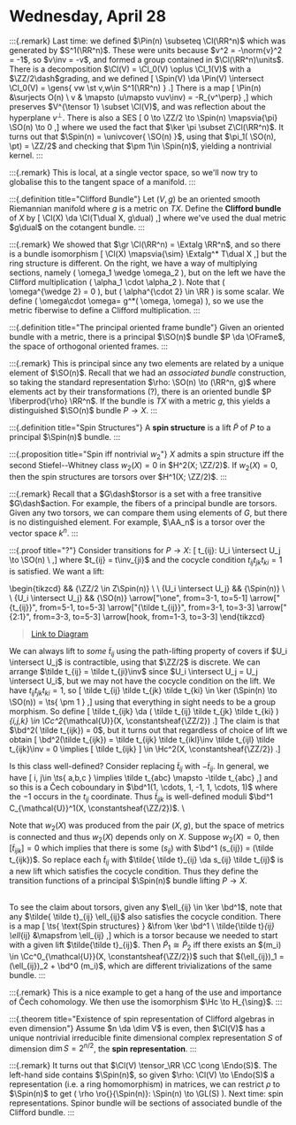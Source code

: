 # Wednesday, April 28

:::{.remark}
Last time: we defined $\Pin(n) \subseteq \Cl(\RR^n)$ which was generated by $S^1(\RR^n)$.
These were units because $v^2 = -\norm{v}^2 = -1$, so $v\inv = -v$, and formed a group contained in $\Cl(\RR^n)\units$.
There is a decomposition $\Cl(V) = \Cl_0(V) \oplus \Cl_1(V)$ with a $\ZZ/2\dash$grading, and we defined 
\[
\Spin(V) \da \Pin(V) \intersect \Cl_0(V) = \gens{ vw \st v,w\in S^1(\RR^n) } 
.\]
There is a map
\[
\Pin(n) &\surjects O(n) \\
v & \mapsto (u\mapsto vuv\inv) = -R_{v^\perp}
,\]
which preserves $V^{\tensor 1} \subset \Cl(V)$, and was reflection about the hyperplane $v^\perp$.
There is also a SES
\[
0 \to \ZZ/2 \to \Spin(n) \mapsvia{\pi}  \SO(n) \to 0
,\]
where we used the fact that $\ker \pi \subset Z\Cl(\RR^n)$.
It turns out that $\Spin(n) = \univcover{ \SO(n) }$, using that $\pi_1( \SO(n), \pt) = \ZZ/2$ and checking that $\pm 1\in \Spin(n)$, yielding a nontrivial kernel.
:::

:::{.remark}
This is local, at a single vector space, so we'll now try to globalise this to the tangent space of a manifold.
:::

:::{.definition title="Clifford Bundle"}
Let $(V, g)$ be an oriented smooth Riemannian manifold where $g$ is a metric on $TX$.
Define the **Clifford bundle** of $X$ by 
\[
\Cl(X) \da \Cl(T\dual X, g\dual)
,\]
where we've used the dual metric $g\dual$ on the cotangent bundle.
:::

:::{.remark}
We showed that $\gr \Cl(\RR^n) = \Extalg \RR^n$, and so there is a bundle isomorphism 
\[
\Cl(X) \mapsvia{\sim} \Extalg^* T\dual X
,\]
but the ring structure is different.
On the right, we have a way of multiplying sections, namely \( \omega_1 \wedge \omega_2 \), but on the left we have the Clifford multiplication \( \alpha_1 \cdot \alpha_2 \).
Note that \( \omega^{\wedge 2} = 0 \), but \( \alpha^{\cdot 2} \in \RR \) is some scalar.
We define \( \omega\cdot \omega= g^*( \omega, \omega) \), so we use the metric fiberwise to define a Clifford multiplication.
:::

:::{.definition title="The principal oriented frame bundle"}
Given an oriented bundle with a metric, there is a principal $\SO(n)$ bundle $P \da \OFrame$, the space of orthogonal oriented frames.
:::

:::{.remark}
This is principal since any two elements are related by a unique element of $\SO(n)$.
Recall that we had an *associated bundle* construction, so taking the standard representation $\rho: \SO(n) \to (\RR^n, g)$ where elements act by their transformations (?), there is an oriented bundle $P \fiberprod{\rho} \RR^n$.
If the bundle is $TX$ with a metric $g$, this yields a distinguished $\SO(n)$ bundle $P\to X$.
:::

:::{.definition title="Spin Structures"}
A **spin structure** is a lift $\tilde P$ of $P$ to a principal $\Spin(n)$ bundle.
:::

:::{.proposition title="Spin iff nontrivial $w_2$"}
$X$ admits a spin structure iff the second Stiefel--Whitney class $w_2(X) = 0$ in $H^2(X; \ZZ/2)$.
If $w_2(X) = 0$, then the spin structures are torsors over $H^1(X; \ZZ/2)$.
:::

:::{.remark}
Recall that a $G\dash$torsor is a set with a free transitive $G\dash$action.
For example, the fibers of a principal bundle are torsors.
Given any two torsors, we can compare them using elements of $G$, but there is no distinguished element.
For example, $\AA_n$ is a torsor over the vector space $k^n$.
:::

:::{.proof title="?"}
Consider transitions for $P\to X$:
\[
t_{ij}: U_i \intersect U_j \to \SO(n) \\
,\]
where $t_{ij} = t\inv_{ji}$ and the cocycle condition $t_{ij} t_{jk} t_{ki} = 1$ is satisfied.
We want a lift:

\begin{tikzcd}
	&& {\ZZ/2 \in Z\Spin(n)} \\
	\\
	{U_i \intersect U_j} && {\Spin(n)} \\
	\\
	{U_i \intersect U_j} && {\SO(n)}
	\arrow["\one", from=3-1, to=5-1]
	\arrow["{t_{ij}}", from=5-1, to=5-3]
	\arrow["{\tilde t_{ij}}", from=3-1, to=3-3]
	\arrow["{2:1}", from=3-3, to=5-3]
	\arrow[hook, from=1-3, to=3-3]
\end{tikzcd}

> [Link to Diagram](https://q.uiver.app/?q=WzAsNSxbMCwyLCJVX2kgXFxpbnRlcnNlY3QgVV9qIl0sWzIsMiwiXFxTcGluKG4pIl0sWzIsNCwiXFxTTyhuKSJdLFsyLDAsIlxcWlovMiBcXGluIFpcXFNwaW4obikiXSxbMCw0LCJVX2kgXFxpbnRlcnNlY3QgVV9qIl0sWzAsNCwiXFxvbmUiXSxbNCwyLCJ0X3tpan0iXSxbMCwxLCJcXHRpbGRlIHRfe2lqfSJdLFsxLDIsIjI6MSJdLFszLDEsIiIsMCx7InN0eWxlIjp7InRhaWwiOnsibmFtZSI6Imhvb2siLCJzaWRlIjoidG9wIn19fV1d)

We can always lift to *some* $\tilde t_{ij}$ using the path-lifting property of covers if $U_i \intersect U_j$ is contractible, using that $\ZZ/2$ is discrete.
We can arrange $\tilde t_{ij} = \tilde t_{ji}\inv$ since $U_i \intersect U_j = U_j \intersect U_i$, but we may not have the cocycle condition on the lift.
We have $t_{ij} t_{jk} t_{ki} = 1$, so 
\[
\tilde t_{ij} \tilde t_{jk} \tilde t_{ki} \in \ker (\Spin(n) \to \SO(n)) = \ts{ \pm 1 }
,\]
using that everything in sight needs to be a group morphism.
So define
\[
\tilde t_{ijk} \da ( \tilde t_{ij} \tilde t_{jk} \tilde t_{ki} )_{i,j,k} \in \Cc^2_{\mathcal{U}}(X, \constantsheaf{\ZZ/2})
.\]
The claim is that $\bd^2( \tilde t_{ijk}) = 0$, but it turns out that regardless of choice of lift we obtain
\[
\bd^2(\tilde t_{ijk}) = \tilde t_{ijk} \tilde t_{ikl}\inv \tilde t_{ijl} \tilde t_{ijk}\inv = 0 \implies [ \tilde t_{ijk} ] \in \Hc^2(X, \constantsheaf{\ZZ/2})
.\]

Is this class well-defined?
Consider replacing $\tilde t_{ij}$ with $-\tilde t_{ij}$.
In general, we have
\[
i, j\in \ts{ a,b,c } \implies \tilde t_{abc} \mapsto -\tilde t_{abc}
,\]
and so this is a Čech coboundary in $\bd^1(1, \cdots, 1, -1, 1, \cdots, 1)$ where the $-1$ occurs in the $t_{ij}$ coordinate.
Thus $\tilde t_{ijk}$ is well-defined moduli $\bd^1 C_{\mathcal{U}}^1(X, \constantsheaf{\ZZ/2})$.
\

Note that $w_2(X)$ was produced from the pair $(X, g)$, but the space of metrics is connected and thus $w_2(X)$ depends only on $X$.
Suppose $w_2(X) = 0$, then $[ \tilde t_{ijk} ] = 0$ which implies that there is some $(s_{ij})$ with $\bd^1 (s_{ij}) = (\tilde t_{ijk})$.
So replace each $\tilde t_{ij}$ with $\tilde{ \tilde t}_{ij} \da s_{ij} \tilde t_{ij}$ is a new lift which satisfies the cocycle condition.
Thus they define the transition functions of a principal $\Spin(n)$ bundle lifting $P \to X$.

\
To see the claim about torsors, given any $\ell_{ij} \in \ker \bd^1$, note that any $\tilde{ \tilde t}_{ij} \ell_{ij}$ also satisfies the cocycle condition.
There is a map
\[
\ts{ \text{Spin structures} } &\from \ker \bd^1 \\
\tilde{\tilde t}_{ij} \ell_{ij} &\mapsfrom \ell_{ij}
,\]
which is a torsor because we needed to start with a given lift $\tilde{\tilde t}_{ij}$.
Then $\tilde P_1 \cong \tilde P_2$ iff there exists an $(m_i) \in \Cc^0_{\mathcal{U}}(X, \constantsheaf{\ZZ/2})$ such that $(\ell_{ij})_1 = (\ell_{ij})_2 + \bd^0 (m_i)$, which are different trivializations of the same bundle. 
:::

:::{.remark}
This is a nice example to get a hang of the use and importance of Čech cohomology.
We then use the isomorphism $\Hc \to H_{\sing}$.
:::

:::{.theorem title="Existence of spin representation of Clifford algebras in even dimension"}
Assume $n \da \dim V$ is even, then $\Cl(V)$ has a unique nontrivial irreducible finite dimensional complex representation $S$ of dimension $\dim S = 2^{n/2}$, the **spin representation**.
:::

:::{.remark}
It turns out that $\Cl(V) \tensor_\RR \CC \cong \Endo(S)$.
The left-hand side contains $\Spin(n)$, so given $\rho: \Cl(V) \to \Endo(S)$ a representation (i.e. a ring homomorphism) in matrices, we can restrict $\rho$ to $\Spin(n)$ to get \( \rho \ro{}{\Spin(n)}: \Spin(n) \to \GL(S) \).
Next time: spin representations.
Spinor bundle will be sections of associated bundle of the Clifford bundle.
:::

